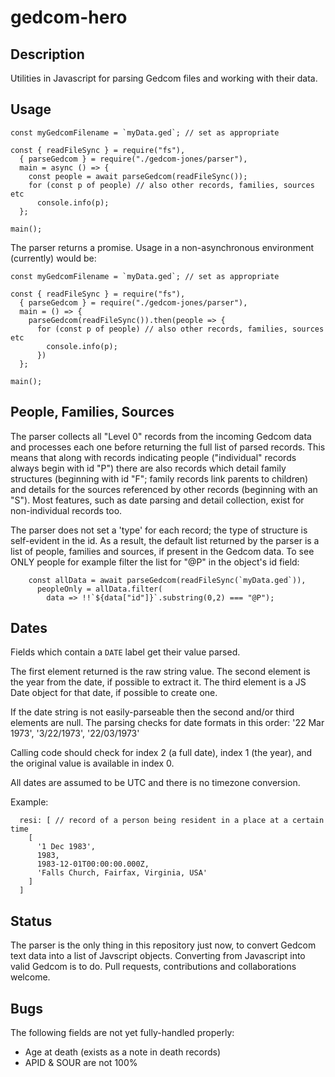 gedcom-hero
============

Description
-----------

Utilities in Javascript for parsing Gedcom files and working with their data.

Usage
-----

```
const myGedcomFilename = `myData.ged`; // set as appropriate

const { readFileSync } = require("fs"),
  { parseGedcom } = require("./gedcom-jones/parser"),
  main = async () => {
    const people = await parseGedcom(readFileSync());
    for (const p of people) // also other records, families, sources etc
      console.info(p);
  };

main();
```

The parser returns a promise. Usage in a non-asynchronous environment (currently) would be:

```
const myGedcomFilename = `myData.ged`; // set as appropriate

const { readFileSync } = require("fs"),
  { parseGedcom } = require("./gedcom-jones/parser"),
  main = () => {
    parseGedcom(readFileSync()).then(people => {
      for (const p of people) // also other records, families, sources etc
        console.info(p);
      })
  };

main();
```

People, Families, Sources
-------------------------

The parser collects all "Level 0" records from the incoming Gedcom data and processes each one before returning the full list of parsed records. This means that along with records indicating people ("individual" records always begin with id "P") there are also records which detail family structures (beginning with id "F"; family records link parents to children) and details for the sources referenced by other records (beginning with an "S"). Most features, such as date parsing and detail collection, exist for non-individual records too.

The parser does not set a 'type' for each record; the type of structure is self-evident in the id. As a result, the default list returned by the parser is a list of people, families and sources, if present in the Gedcom data. To see ONLY people for example filter the list for "@P" in the object's id field:

```
    const allData = await parseGedcom(readFileSync(`myData.ged`)),
      peopleOnly = allData.filter(
        data => !!`${data["id"]}`.substring(0,2) === "@P");
```

Dates
-----

Fields which contain a `DATE` label get their value parsed.

The first element returned is the raw string value.
The second element is the year from the date, if possible to extract it.
The third element is a JS Date object for that date, if possible to create one.

If the date string is not easily-parseable then the second and/or third elements are null. The parsing checks for date formats in this order: '22 Mar 1973', '3/22/1973', '22/03/1973'

Calling code should check for index 2 (a full date), index 1 (the year), and the original value is available in index 0.

All dates are assumed to be UTC and there is no timezone conversion.

Example:
```
  resi: [ // record of a person being resident in a place at a certain time
    [
      '1 Dec 1983',
      1983,
      1983-12-01T00:00:00.000Z,
      'Falls Church, Fairfax, Virginia, USA'
    ]
  ]
```

Status
------

The parser is the only thing in this repository just now, to convert Gedcom text data into a list of Javscript objects. Converting from Javascript into valid Gedcom is to do. Pull requests, contributions and collaborations welcome.

Bugs
----

The following fields are not yet fully-handled properly:

- Age at death (exists as a note in death records)
- APID & SOUR are not 100%
